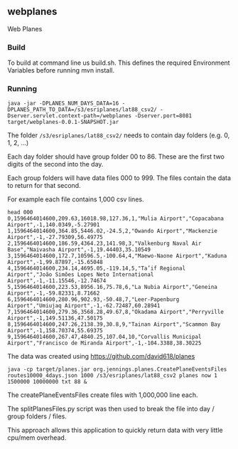 ## webplanes
Web Planes

### Build 

To build at command line  us build.sh.  This defines the required Environment Variables before running mvn install. 

### Running  


```
java -jar -DPLANES_NUM_DAYS_DATA=16 -DPLANES_PATH_TO_DATA=/s3/esriplanes/lat88_csv2/ -Dserver.servlet.context-path=/webplanes -Dserver.port=8081 target/webplanes-0.0.1-SNAPSHOT.jar
```

The folder ``/s3/esriplanes/lat88_csv2/`` needs to contain day folders (e.g. 0, 1, 2, ...) 

Each day folder should have group folder 00 to 86.  These are the first two digits of the second into the day. 

Each group folders will have data files 000 to 999.  The files contain the data to return for that second. 

For example each file contains 1,000 csv lines.

```
head 000
0,1596464014600,209.63,16018.98,127.36,1,"Mulia Airport","Copacabana Airport",-1,140.0349,-5.27901
1,1596464014600,364.85,5446.02,-24.5,2,"Owando Airport","Mackenzie Airport",-1,-27.79309,56.49775
2,1596464014600,186.59,4364.23,141.98,3,"Valkenburg Naval Air Base","Naivasha Airport",-1,19.44403,35.10549
3,1596464014600,172.7,10596.5,-100.64,4,"Maewo-Naone Airport","Kaduna Airport",-1,99.87897,-15.65048
4,1596464014600,234.14,4695.05,-119.14,5,"Ta’if Regional Airport","João Simões Lopes Neto International Airport",-1,-11.15546,-12.74674
5,1596464014600,223.53,8956.16,75.78,6,"La Nubia Airport","Geneina Airport",-1,-59.82331,8.71662
6,1596464014600,280.96,902.93,-50.48,7,"Leer-Papenburg Airport","Umiujaq Airport",-1,-62.72487,60.28941
7,1596464014600,279.36,3568.28,49.67,8,"Okadama Airport","Perryville Airport",-1,149.51136,47.50175
8,1596464014600,247.26,2138.39,30.8,9,"Tainan Airport","Scammon Bay Airport",-1,158.70374,55.69375
9,1596464014600,267.47,4840.25,107.04,10,"Corvallis Municipal Airport","Francisco de Miranda Airport",-1,-104.3388,38.30225
```

The data was created using https://github.com/david618/planes



```
java -cp target/planes.jar org.jennings.planes.CreatePlaneEventsFiles routes10000_4days.json 1000 /s3/esriplanes/lat88_csv2 planes now 1 1500000 10000000 txt 88 &
```

The createPlaneEventsFiles create files with 1,000,000 line each.  

The splitPlanesFiles.py script was then used to break the file into day / group folders / files. 

This approach allows this application to quickly return data with very little cpu/mem overhead. 






